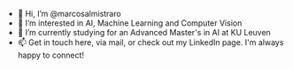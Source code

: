 - 👋 Hi, I’m @marcosalmistraro
- 👀 I’m interested in AI, Machine Learning and Computer Vision
- 🌱 I’m currently studying for an Advanced Master's in AI at KU Leuven 
- 📫 Get in touch here, via mail, or check out my LinkedIn page. I'm always happy to connect!
